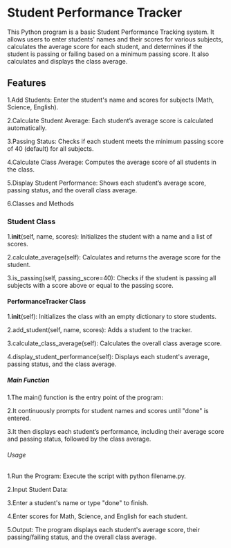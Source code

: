 # Student Performance Tracker
This Python program is a basic Student Performance Tracking system. It allows users to enter students' names and their scores for various subjects, calculates the average score for each student, and determines if the student is passing or failing based on a minimum passing score. It also calculates and displays the class average.

## Features
1.Add Students: Enter the student's name and scores for subjects (Math, Science, English).

2.Calculate Student Average: Each student’s average score is calculated automatically.

3.Passing Status: Checks if each student meets the minimum passing score of 40 (default) for all subjects.

4.Calculate Class Average: Computes the average score of all students in the class.

5.Display Student Performance: Shows each student’s average score, passing status, and the overall class average.

6.Classes and Methods

### Student Class
1.__init__(self, name, scores): Initializes the student with a name and a list of scores.

2.calculate_average(self): Calculates and returns the average score for the student.

3.is_passing(self, passing_score=40): Checks if the student is passing all subjects with a score above or equal to the passing score.

#### PerformanceTracker Class
1.__init__(self): Initializes the class with an empty dictionary to store students.

2.add_student(self, name, scores): Adds a student to the tracker.

3.calculate_class_average(self): Calculates the overall class average score.

4.display_student_performance(self): Displays each student's average, passing status, and the class average.

##### Main Function
1.The main() function is the entry point of the program:

2.It continuously prompts for student names and scores until "done" is entered.

3.It then displays each student’s performance, including their average score and passing status, followed by the class average.

###### Usage
1.Run the Program: Execute the script with python filename.py.

2.Input Student Data:

3.Enter a student's name or type "done" to finish.

4.Enter scores for Math, Science, and English for each student.

5.Output: The program displays each student's average score, their passing/failing status, and the overall class average.
